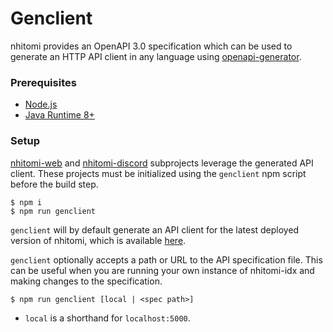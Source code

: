 # Genclient

nhitomi provides an OpenAPI 3.0 specification which can be used to generate an HTTP API client in any language using [openapi-generator](https://github.com/OpenAPITools/openapi-generator).

### Prerequisites

- [Node.js](https://nodejs.org/en/)
- [Java Runtime 8+](https://www.java.com/en/download/)

### Setup

[nhitomi-web](nhitomi-web) and [nhitomi-discord](nhitomi-discord) subprojects leverage the generated API client. These projects must be initialized using the `genclient` npm script before the build step.

```shell
$ npm i
$ npm run genclient
```

`genclient` will by default generate an API client for the latest deployed version of nhitomi, which is available [here](https://nhitomi.chiya.dev/api/v1).

`genclient` optionally accepts a path or URL to the API specification file. This can be useful when you are running your own instance of nhitomi-idx and making changes to the specification.

```shell
$ npm run genclient [local | <spec path>]
```

- `local` is a shorthand for `localhost:5000`.
